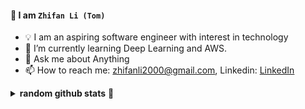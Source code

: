 #### 👋 I am `Zhifan Li (Tom)` 
- 💡 I am an aspiring software engineer with interest in technology 
- 🌱 I’m currently learning Deep Learning and AWS.
- 💬 Ask me about Anything
- 📫 How to reach me: zhifanli2000@gmail.com, Linkedin:  [LinkedIn]

<details>
 <summary><b>random github stats</b> 🥳</summary>
 <br>
 
![my github stats](https://github-readme-stats.vercel.app/api?username=zhifanl&theme=dark&show_icons=true&bg_color=1a1a1a&icon_color=a0ffff&count_private=true&include_all_commits=true&show_icons=true)
 </details>
 
 ##
 
  [LinkedIn]: <https://www.linkedin.com/in/zhifan-tom-li-7198331a7>
 
